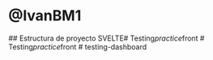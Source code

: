 
# @IvanBM1
## Estructura de proyecto SVELTE#   T e s t i n g _ p r a c t i c e _ f r o n t  
 #   T e s t i n g _ p r a c t i c e _ f r o n t  
 #   t e s t i n g - d a s h b o a r d  
 